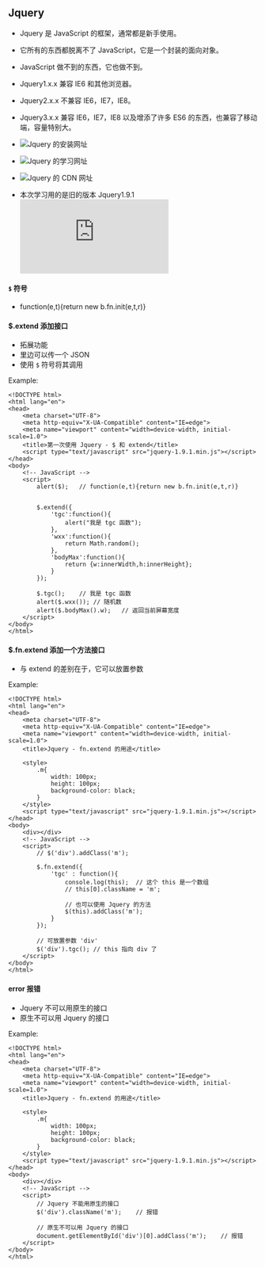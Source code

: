 ## Jquery
+ Jquery 是 JavaScript 的框架，通常都是新手使用。
+ 它所有的东西都脱离不了 JavaScript，它是一个封装的面向对象。
+ JavaScript 做不到的东西，它也做不到。
+ Jquery1.x.x 兼容 IE6 和其他浏览器。
+ Jquery2.x.x 不兼容 IE6，IE7，IE8。
+ Jquery3.x.x 兼容 IE6，IE7，IE8 以及增添了许多 ES6 的东西，也兼容了移动端，容量特别大。

+ ![Jquery 的安装网址](https://jquery.com/download/)
+ ![Jquery 的学习网址](https://jquery.cuishifeng.cn/)
+ ![Jquery 的 CDN 网址](https://releases.jquery.com/jquery/)

+ 本次学习用的是旧的版本 Jquery1.9.1 ![复制代码进去新的文件夹](https://github.com/Tgc020202/Front-End-Learning/blob/main/demo/day%2056%20Jquery/jquery-1.9.1.min.js)


#### `$` 符号
+ function(e,t){return new b.fn.init(e,t,r)}

#### $.extend 添加接口
+ 拓展功能
+ 里边可以传一个 JSON
+ 使用 `$` 符号将其调用

Example:
```
<!DOCTYPE html>
<html lang="en">
<head>
    <meta charset="UTF-8">
    <meta http-equiv="X-UA-Compatible" content="IE=edge">
    <meta name="viewport" content="width=device-width, initial-scale=1.0">
    <title>第一次使用 Jquery - $ 和 extend</title>
    <script type="text/javascript" src="jquery-1.9.1.min.js"></script>
</head>
<body>
    <!-- JavaScript -->
    <script>
        alert($);   // function(e,t){return new b.fn.init(e,t,r)}


        $.extend({
            'tgc':function(){
                alert("我是 tgc 函数");
            },
            'wxx':function(){
                return Math.random();
            },
            'bodyMax':function(){
                return {w:innerWidth,h:innerHeight};
            }
        });

        $.tgc();    // 我是 tgc 函数
        alert($.wxx()); // 随机数
        alert($.bodyMax().w);   // 返回当前屏幕宽度
    </script>
</body>
</html> 
```

#### $.fn.extend 添加一个方法接口
+ 与 extend 的差别在于，它可以放置参数

Example:
```
<!DOCTYPE html>
<html lang="en">
<head>
    <meta charset="UTF-8">
    <meta http-equiv="X-UA-Compatible" content="IE=edge">
    <meta name="viewport" content="width=device-width, initial-scale=1.0">
    <title>Jquery - fn.extend 的用途</title>

    <style>
        .m{
            width: 100px;
            height: 100px;
            background-color: black;
        }
    </style>
    <script type="text/javascript" src="jquery-1.9.1.min.js"></script>
</head>
<body>
    <div></div>
    <!-- JavaScript -->
    <script>
        // $('div').addClass('m');

        $.fn.extend({
            'tgc' : function(){
                console.log(this);  // 这个 this 是一个数组
                // this[0].className = 'm';

                // 也可以使用 Jquery 的方法
                $(this).addClass('m');
            }
        });
        
        // 可放置参数 'div'
        $('div').tgc(); // this 指向 div 了
    </script>
</body>
</html> 
```

#### error 报错
+ Jquery 不可以用原生的接口
+ 原生不可以用 Jquery 的接口

Example:
```
<!DOCTYPE html>
<html lang="en">
<head>
    <meta charset="UTF-8">
    <meta http-equiv="X-UA-Compatible" content="IE=edge">
    <meta name="viewport" content="width=device-width, initial-scale=1.0">
    <title>Jquery - fn.extend 的用途</title>

    <style>
        .m{
            width: 100px;
            height: 100px;
            background-color: black;
        }
    </style>
    <script type="text/javascript" src="jquery-1.9.1.min.js"></script>
</head>
<body>
    <div></div>
    <!-- JavaScript -->
    <script>
        // Jquery 不能用原生的接口
        $('div').className('m');    // 报错

        // 原生不可以用 Jquery 的接口
        document.getElementById('div')[0].addClass('m');    // 报错
    </script>
</body>
</html> 
```



